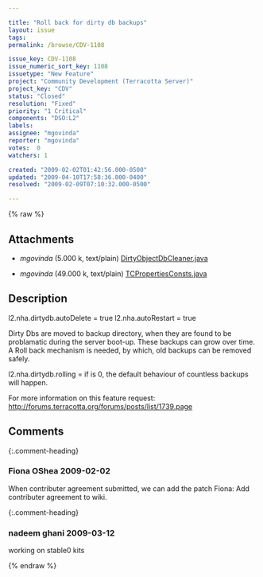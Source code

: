 ```yaml
---

title: "Roll back for dirty db backups"
layout: issue
tags: 
permalink: /browse/CDV-1108

issue_key: CDV-1108
issue_numeric_sort_key: 1108
issuetype: "New Feature"
project: "Community Development (Terracotta Server)"
project_key: "CDV"
status: "Closed"
resolution: "Fixed"
priority: "1 Critical"
components: "DSO:L2"
labels: 
assignee: "mgovinda"
reporter: "mgovinda"
votes:  0
watchers: 1

created: "2009-02-02T01:42:56.000-0500"
updated: "2009-04-10T17:58:36.000-0400"
resolved: "2009-02-09T07:10:32.000-0500"

---
```




{% raw %}


## Attachments
  
* <em>mgovinda</em> (5.000 k, text/plain) [DirtyObjectDbCleaner.java](/attachments/CDV/CDV-1108/DirtyObjectDbCleaner.java)
  
* <em>mgovinda</em> (49.000 k, text/plain) [TCPropertiesConsts.java](/attachments/CDV/CDV-1108/TCPropertiesConsts.java)
  



## Description

<div markdown="1" class="description">

l2.nha.dirtydb.autoDelete = true
l2.nha.autoRestart = true

Dirty Dbs are moved to backup directory, when they are found to be problamatic during the server boot-up. These backups can grow over time. A Roll back mechanism is needed, by which, old backups can be removed safely.

l2.nha.dirtydb.rolling = <count>
  if <count> is 0, the default behaviour of countless backups will happen.

For more information on this feature request:
http://forums.terracotta.org/forums/posts/list/1739.page

</div>

## Comments


{:.comment-heading}
### **Fiona OShea** <span class="date">2009-02-02</span>

<div markdown="1" class="comment">

When contributer agreement submitted, we can add the patch
Fiona: Add contributer agreement to wiki.

</div>


{:.comment-heading}
### **nadeem ghani** <span class="date">2009-03-12</span>

<div markdown="1" class="comment">

working on stable0 kits

</div>



{% endraw %}
